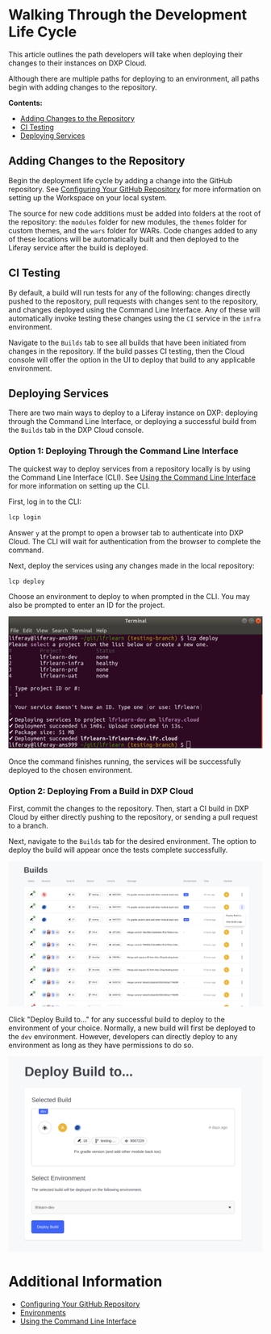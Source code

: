 # Walking Through the Development Life Cycle

This article outlines the path developers will take when deploying their changes to their instances on DXP Cloud.

Although there are multiple paths for deploying to an environment, all paths begin with adding changes to the repository.

**Contents:**

* [Adding Changes to the Repository](#adding-changes-to-the-repository)
* [CI Testing](#ci-testing)
* [Deploying Services](#deploying-services)

## Adding Changes to the Repository

Begin the deployment life cycle by adding a change into the GitHub repository. See [Configuring Your GitHub Repository]() for more information on setting up the Workspace on your local system.

The source for new code additions must be added into folders at the root of the repository: the `modules` folder for new modules, the `themes` folder for custom themes, and the `wars` folder for WARs. Code changes added to any of these locations will be automatically built and then deployed to the Liferay service after the build is deployed.

## CI Testing

By default, a build will run tests for any of the following: changes directly pushed to the repository, pull requests with changes sent to the repository, and changes deployed using the Command Line Interface. Any of these will automatically invoke testing these changes using the `CI` service in the `infra` environment.

Navigate to the `Builds` tab to see all builds that have been initiated from changes in the repository. If the build passes CI testing, then the Cloud console will offer the option in the UI to deploy that build to any applicable environment.

## Deploying Services

There are two main ways to deploy to a Liferay instance on DXP: deploying through the Command Line Interface, or deploying a successful build from the `Builds` tab in the DXP Cloud console.

### Option 1: Deploying Through the Command Line Interface

The quickest way to deploy services from a repository locally is by using the Command Line Interface (CLI). See [Using the Command Line Interface]() for more information on setting up the CLI.

First, log in to the CLI:

```bash
lcp login
```

Answer `y` at the prompt to open a browser tab to authenticate into DXP Cloud. The CLI will wait for authentication from the browser to complete the command.

Next, deploy the services using any changes made in the local repository:

```bash
lcp deploy
```

Choose an environment to deploy to when prompted in the CLI. You may also be prompted to enter an ID for the project.

![Deploying through the CLI](./walking-through-the-development-life-cycle/01.png)

Once the command finishes running, the services will be successfully deployed to the chosen environment.

### Option 2: Deploying From a Build in DXP Cloud

First, commit the changes to the repository. Then, start a CI build in DXP Cloud by either directly pushing to the repository, or sending a pull request to a branch.

Next, navigate to the `Builds` tab for the desired environment. The option to deploy the build will appear once the tests complete successfully.

![Builds](./walking-through-the-development-life-cycle/02.png)

Click "Deploy Build to..." for any successful build to deploy to the environment of your choice. Normally, a new build will first be deployed to the `dev` environment. However, developers can directly deploy to any environment as long as they have permissions to do so.

![Choosing an environment for deployment](./walking-through-the-development-life-cycle/03.png)

# Additional Information

* [Configuring Your GitHub Repository]()
* [Environments](../05-build-and-deploy/02-environments.markdown)
* [Using the Command Line Interface]()
